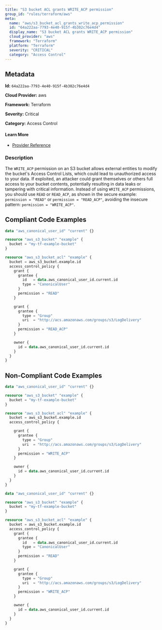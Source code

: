 ```yaml
---
title: "S3 bucket ACL grants WRITE_ACP permission"
group_id: "rules/terraform/aws"
meta:
  name: "aws/s3_bucket_acl_grants_write_acp_permission"
  id: "64a222aa-7793-4e40-915f-4b302c76e4d4"
  display_name: "S3 bucket ACL grants WRITE_ACP permission"
  cloud_provider: "aws"
  framework: "Terraform"
  platform: "Terraform"
  severity: "CRITICAL"
  category: "Access Control"
---
```

## Metadata

**Id:** `64a222aa-7793-4e40-915f-4b302c76e4d4`

**Cloud Provider:** aws

**Framework:** Terraform

**Severity:** Critical

**Category:** Access Control

#### Learn More

 - [Provider Reference](https://registry.terraform.io/providers/hashicorp/aws/latest/docs/resources/s3_bucket_acl)

### Description

 The `WRITE_ACP` permission on an S3 bucket allows external entities to modify the bucket's Access Control Lists, which could lead to unauthorized access to your data. If exploited, an attacker could grant themselves or others full access to your bucket contents, potentially resulting in data leaks or tampering with critical information. Instead of using `WRITE_ACP` permissions, you should use `READ` or `READ_ACP`, as shown in the secure example: `permission = "READ"` or `permission = "READ_ACP"`, avoiding the insecure pattern: `permission = "WRITE_ACP"`.


## Compliant Code Examples
```terraform
data "aws_canonical_user_id" "current" {}

resource "aws_s3_bucket" "example" {
  bucket = "my-tf-example-bucket"
}

resource "aws_s3_bucket_acl" "example" {
  bucket = aws_s3_bucket.example.id
  access_control_policy {
    grant {
      grantee {
        id   = data.aws_canonical_user_id.current.id
        type = "CanonicalUser"
      }
      permission = "READ"
    }

    grant {
      grantee {
        type = "Group"
        uri  = "http://acs.amazonaws.com/groups/s3/LogDelivery"
      }
      permission = "READ_ACP"
    }

    owner {
      id = data.aws_canonical_user_id.current.id
    }
  }
}

```
## Non-Compliant Code Examples
```terraform
data "aws_canonical_user_id" "current" {}

resource "aws_s3_bucket" "example" {
  bucket = "my-tf-example-bucket"
}

resource "aws_s3_bucket_acl" "example" {
  bucket = aws_s3_bucket.example.id
  access_control_policy {

    grant {
      grantee {
        type = "Group"
        uri  = "http://acs.amazonaws.com/groups/s3/LogDelivery"
      }
      permission = "WRITE_ACP"
    }

    owner {
      id = data.aws_canonical_user_id.current.id
    }
  }
}

```

```terraform
data "aws_canonical_user_id" "current" {}

resource "aws_s3_bucket" "example" {
  bucket = "my-tf-example-bucket"
}

resource "aws_s3_bucket_acl" "example" {
  bucket = aws_s3_bucket.example.id
  access_control_policy {
    grant {
      grantee {
        id   = data.aws_canonical_user_id.current.id
        type = "CanonicalUser"
      }
      permission = "READ"
    }

    grant {
      grantee {
        type = "Group"
        uri  = "http://acs.amazonaws.com/groups/s3/LogDelivery"
      }
      permission = "WRITE_ACP"
    }

    owner {
      id = data.aws_canonical_user_id.current.id
    }
  }
}

```
